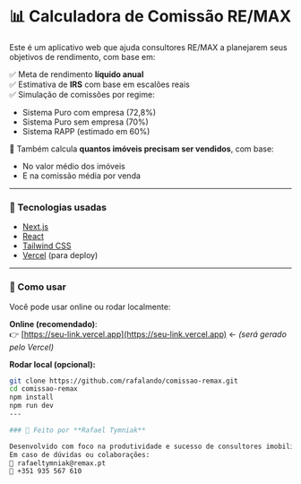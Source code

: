 # 📊 Calculadora de Comissão RE/MAX

Este é um aplicativo web que ajuda consultores RE/MAX a planejarem seus objetivos de rendimento, com base em:

✅ Meta de rendimento **líquido anual**  
✅ Estimativa de **IRS** com base em escalões reais  
✅ Simulação de comissões por regime:
- Sistema Puro com empresa (72,8%)
- Sistema Puro sem empresa (70%)
- Sistema RAPP (estimado em 60%)

📐 Também calcula **quantos imóveis precisam ser vendidos**, com base:
- No valor médio dos imóveis
- E na comissão média por venda

---

### 🚀 Tecnologias usadas

- [Next.js](https://nextjs.org/)
- [React](https://react.dev/)
- [Tailwind CSS](https://tailwindcss.com/)
- [Vercel](https://vercel.com/) (para deploy)

---

### 🧪 Como usar

Você pode usar online ou rodar localmente:

**Online (recomendado)**:  
👉 [https://seu-link.vercel.app](https://seu-link.vercel.app) ← _(será gerado pelo Vercel)_

**Rodar local (opcional):**

```bash
git clone https://github.com/rafalando/comissao-remax.git
cd comissao-remax
npm install
npm run dev
---

### 👤 Feito por **Rafael Tymniak**

Desenvolvido com foco na produtividade e sucesso de consultores imobiliários da RE/MAX.  
Em caso de dúvidas ou colaborações:  
📧 rafaeltymniak@remax.pt  
📱 +351 935 567 610
